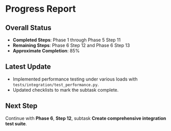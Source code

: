 # Progress Report

## Overall Status
- **Completed Steps**: Phase 1 through Phase 5 Step 11
- **Remaining Steps**: Phase 6 Step 12 and Phase 6 Step 13
- **Approximate Completion**: 85%

## Latest Update
- Implemented performance testing under various loads with `tests/integration/test_performance.py`.
- Updated checklists to mark the subtask complete.

## Next Step
Continue with **Phase 6**, **Step 12**, subtask **Create comprehensive integration test suite**.
